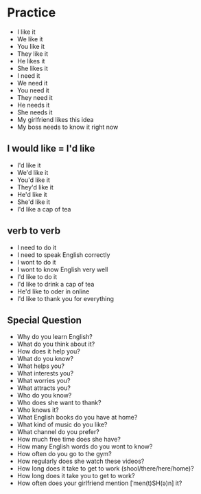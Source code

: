 # Practice

* I like it
* We like it
* You like it
* They like it
* He likes it
* She likes it
* I need it
* We need it
* You need it
* They need it
* He needs it
* She needs it
* My girlfriend likes this idea
* My boss needs to know it right now

## I would like = I'd like

* I'd like it
* We'd like it
* You'd like it
* They'd like it
* He'd like it
* She'd like it
* I'd like a cap of tea

## verb to verb

* I need to do it
* I need to speak English correctly
* I wont to do it
* I wont to know English very  well
* I'd like to do it
* I'd like to drink a cap of tea
* He'd like to oder in online
* I'd like to thank you for everything

## Special Question

* Why do you learn English?
* What do you think about it?
* How does it help you?
* What do you know?
* What helps you?
* What interests you?
* What worries you?
* What attracts you?
* Who do you know?
* Who does she want to thank?
* Who knows it?
* What English books do you have at home?
* What kind of music do you like?
* What channel do you prefer?
* How much free time does she have?
* How many English words do you wont to know?
* How often do you go to the gym?
* How regularly does she watch these videos?
* How long does it take to get to work (shool/there/here/home)?
* How long does it take you to get to work?
* How often does your girlfriend mention [ˈmen(t)SH(ə)n] it?
